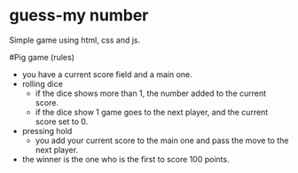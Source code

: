 # guess-my number
Simple game using html, css and js.

#Pig game (rules)
- you have a current score field and a main one.
- rolling dice
    - if the dice shows more than 1, the number added to the current score.
    - if the dice show 1 game goes to the next player, and the current score set to 0.
- pressing hold
    - you add your current score to the main one and pass the move to the next player.
- the winner is the one who is the first to score 100 points.
